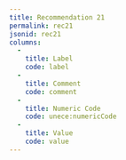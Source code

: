 ```yaml
---
title: Recommendation 21
permalink: rec21
jsonid: rec21
columns:
  - 
    title: Label
    code: label
  - 
    title: Comment
    code: comment
  - 
    title: Numeric Code
    code: unece:numericCode
  - 
    title: Value
    code: value
---
```

